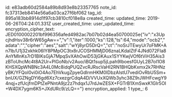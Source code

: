 id: e83adb60d2584a89b8d93e8b23357765
note_id: fc37313eb8414e56a6a03ca27f6bf062
tag_id: 895a183bb8914d1f97cb3810cf018e8a
created_time: 
updated_time: 2019-06-26T04:24:01.331Z
user_created_time: 
user_updated_time: 
encryption_cipher_text: JED0100002201bf996356afed4982ac7b07b02d4ea50700025e{"iv":"x3UpcjhdHsv38r6rW65gAw==","v":1,"iter":1000,"ks":128,"ts":64,"mode":"ocb2","adata":"","cipher":"aes","salt":"wYj8yrD5DrQ=","ct":"noSrJTEwyUr7oFMK+An7lb/U1j32xkhk06IY8PMpOC3tx8rJCOSHMMjD06znaLKdaIZtF4JNd072FIa8AnYMlnKs7rD1BIKsGjA7MpqSvXAhOwiD53jGKAux1SYYKwjVOf6tViH35Ais3zBToUhcMc4t8A2Ur+PlGoNb/v2Auo/iBQt1sup5jLpah9IboesfGUyL2B7oI1O8KHSXQpWNBNc3A4L0Mc8idqPUQZvcRJRscVaHI2RN1BHQbKxmx2k7RHNzyBK/YFQoI0vi0iO4Ao7EhVkugZpyeGdIrmHKM0IDbzAIstU7vediOvRbU5Sm+bnUX/GZNgDYi6gd6Xz7cxezgrCdqA4D/VVUxXQWb3yhc38Z9rJWHFcwgY94nqj+zfUcjfmDPtZePNntA9jz2z7hdqx1J7rdJwZESX+FGTrB1XmSwxK1GIr5OI+W4DX7ygm6K5+JXdURc9/zLQ=="}
encryption_applied: 1
type_: 6